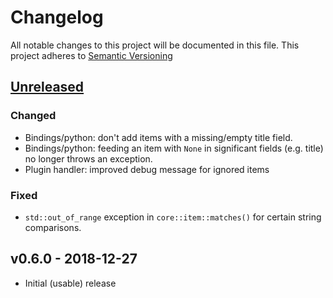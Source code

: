 # Changelog

All notable changes to this project will be documented in this file.
This project adheres to [Semantic Versioning](https://semver.org)

## [Unreleased]

### Changed
- Bindings/python: don't add items with a missing/empty title field.
- Bindings/python: feeding an item with `None` in significant fields (e.g. title) no longer throws an exception.
- Plugin handler: improved debug message for ignored items

### Fixed
- `std::out_of_range` exception in `core::item::matches()` for certain string comparisons.

## v0.6.0 - 2018-12-27

* Initial (usable) release

[Unreleased]: https://github.com/Tmplt/bookwyrm/compare/v0.6.0...HEAD
